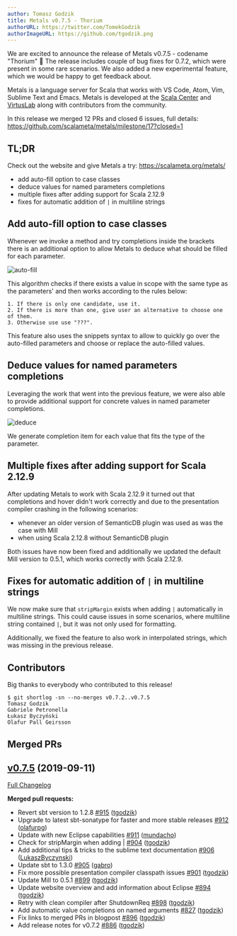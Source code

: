 ```yaml
---
author: Tomasz Godzik
title: Metals v0.7.5 - Thorium
authorURL: https://twitter.com/TomekGodzik
authorImageURL: https://github.com/tgodzik.png
---
```


We are excited to announce the release of Metals v0.7.5 - codename "Thorium" 🎉
The release includes couple of bug fixes for 0.7.2, which were present in some
rare scenarios. We also added a new experimental feature, which we would be
happy to get feedback about.

Metals is a language server for Scala that works with VS Code, Atom, Vim,
Sublime Text and Emacs. Metals is developed at the
[Scala Center](https://scala.epfl.ch/) and [VirtusLab](https://virtuslab.com)
along with contributors from the community.

In this release we merged 12 PRs and closed 6 issues, full details:
https://github.com/scalameta/metals/milestone/17?closed=1

## TL;DR

Check out the website and give Metals a try: https://scalameta.org/metals/

- add auto-fill option to case classes
- deduce values for named parameters completions
- multiple fixes after adding support for Scala 2.12.9
- fixes for automatic addition of `|` in multiline strings

## Add auto-fill option to case classes

Whenever we invoke a method and try completions inside the brackets there is an
additional option to allow Metals to deduce what should be filled for each
parameter.

![auto-fill](https://i.imgur.com/8pCiMqE.gif)

This algorithm checks if there exists a value in scope with the same type as the
parameters' and then works according to the rules below:

```
1. If there is only one candidate, use it.
2. If there is more than one, give user an alternative to choose one of them.
3. Otherwise use use "???".
```

This feature also uses the snippets syntax to allow to quickly go over the
auto-filled parameters and choose or replace the auto-filled values.

## Deduce values for named parameters completions

Leveraging the work that went into the previous feature, we were also able to
provide additional support for concrete values in named parameter completions.

![deduce](https://i.imgur.com/m11xixy.gif)

We generate completion item for each value that fits the type of the parameter.

## Multiple fixes after adding support for Scala 2.12.9

After updating Metals to work with Scala 2.12.9 it turned out that completions
and hover didn't work correctly and due to the presentation compiler crashing in
the following scenarios:

- whenever an older version of SemanticDB plugin was used as was the case with
  Mill
- when using Scala 2.12.8 without SemanticDB plugin

Both issues have now been fixed and additionally we updated the default Mill
version to 0.5.1, which works correctly with Scala 2.12.9.

## Fixes for automatic addition of `|` in multiline strings

We now make sure that `stripMargin` exists when adding `|` automatically in
multiline strings. This could cause issues in some scenarios, where multiline
string contained `|`, but it was not only used for formatting.

Additionally, we fixed the feature to also work in interpolated strings, which
was missing in the previous release.

## Contributors

Big thanks to everybody who contributed to this release!

```
$ git shortlog -sn --no-merges v0.7.2..v0.7.5
Tomasz Godzik
Gabriele Petronella
Łukasz Byczyński
Olafur Pall Geirsson
```

## Merged PRs

## [v0.7.5](https://github.com/scalameta/metals/tree/v0.7.5) (2019-09-11)

[Full Changelog](https://github.com/scalameta/metals/compare/v0.7.2...v0.7.5)

**Merged pull requests:**

- Revert sbt version to 1.2.8
  [\#915](https://github.com/scalameta/metals/pull/915)
  ([tgodzik](https://github.com/tgodzik))
- Upgrade to latest sbt-sonatype for faster and more stable releases
  [\#912](https://github.com/scalameta/metals/pull/912)
  ([olafurpg](https://github.com/olafurpg))
- Update with new Eclipse capabilities
  [\#911](https://github.com/scalameta/metals/pull/911)
  ([mundacho](https://github.com/mundacho))
- Check for stripMargin when adding |
  [\#904](https://github.com/scalameta/metals/pull/904)
  ([tgodzik](https://github.com/tgodzik))
- Add additional tips & tricks to the sublime text documentation
  [\#906](https://github.com/scalameta/metals/pull/906)
  ([LukaszByczynski](https://github.com/LukaszByczynski))
- Update sbt to 1.3.0 [\#905](https://github.com/scalameta/metals/pull/905)
  ([gabro](https://github.com/gabro))
- Fix more possible presentation compiler classpath issues
  [\#901](https://github.com/scalameta/metals/pull/901)
  ([tgodzik](https://github.com/tgodzik))
- Update Mill to 0.5.1 [\#899](https://github.com/scalameta/metals/pull/899)
  ([tgodzik](https://github.com/tgodzik))
- Update website overview and add information about Eclipse
  [\#894](https://github.com/scalameta/metals/pull/894)
  ([tgodzik](https://github.com/tgodzik))
- Retry with clean compiler after ShutdownReq
  [\#898](https://github.com/scalameta/metals/pull/898)
  ([tgodzik](https://github.com/tgodzik))
- Add automatic value completions on named arguments
  [\#827](https://github.com/scalameta/metals/pull/827)
  ([tgodzik](https://github.com/tgodzik))
- Fix links to merged PRs in blogpost
  [\#896](https://github.com/scalameta/metals/pull/896)
  ([tgodzik](https://github.com/tgodzik))
- Add release notes for v0.7.2
  [\#886](https://github.com/scalameta/metals/pull/886)
  ([tgodzik](https://github.com/tgodzik))
